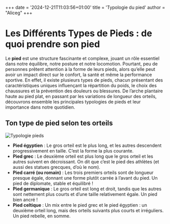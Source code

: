 +++
date = '2024-12-21T11:03:56+01:00'
title = 'Typologie du pied'
author = "Aliceg"
+++

# Les Différents Types de Pieds : de quoi prendre son pied

Le **pied** est une structure fascinante et complexe, jouant un rôle essentiel dans notre équilibre, notre posture et notre locomotion. Pourtant, peu de personnes prêtent attention à la forme de leurs pieds, alors qu’elle peut avoir un impact direct sur le confort, la santé et même la performance sportive. En effet, il existe plusieurs types de pieds, chacun présentant des caractéristiques uniques influençant la répartition du poids, le choix des chaussures et la prévention des douleurs ou blessures. De l’arche plantaire haute au pied plat, en passant par les variations de longueur des orteils, découvrons ensemble les principales typologies de pieds et leur importance dans notre quotidien.

## Ton type de pied selon tes orteils

![Typologie pieds](https://www.google.com/url?sa=i&url=https%3A%2F%2Fwww.linternaute.com%2Factualite%2Fmagazine%2F3223789-article%2F&psig=AOvVaw1Bb9fepskweOAeeKuS2R3s&ust=1740218344092000&source=images&cd=vfe&opi=89978449&ved=0CBEQjRxqFwoTCJihwdPA1IsDFQAAAAAdAAAAABAE)

- **Pied égyptien** : Le gros orteil est le plus long, et les autres descendent progressivement en taille. C’est la forme la plus courante.
- **Pied grec** : Le deuxième orteil est plus long que le gros orteil et les autres suivent en décroissant. On dit que c’est le pied des athlètes (et aussi des statues grecques, d’où le nom).
- **Pied carré (ou romain)** : Les trois premiers orteils sont de longueur presque égale, donnant une forme plutôt carrée à l’avant du pied. Un pied de diplomate, stable et équilibré !
- **Pied germanique** : Le gros orteil est long et droit, tandis que les autres sont nettement plus courts et d’une taille relativement égale. Un pied bien ancré !
- **Pied celtique** : Un mix entre le pied grec et le pied égyptien : un deuxième orteil long, mais des orteils suivants plus courts et irréguliers. Un pied rebelle, en somme.